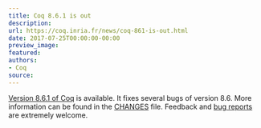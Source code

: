 ```yaml
---
title: Coq 8.6.1 is out
description:
url: https://coq.inria.fr/news/coq-861-is-out.html
date: 2017-07-25T00:00:00-00:00
preview_image:
featured:
authors:
- Coq
source:
---
```



<a href="https://coq.inria.fr/coq-86">Version 8.6.1 of Coq</a> is available. It fixes several bugs
of version 8.6. More information can be found in the <a href="https://coq.inria.fr/distrib/V8.6.1/CHANGES - [404 Not Found]">CHANGES</a> file. Feedback and
<a href="https://coq.inria.fr/bugs">bug reports</a> are extremely welcome.

 
